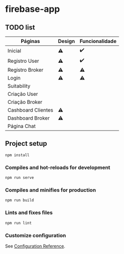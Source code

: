 # firebase-app

## TODO list

Páginas |   Design |   Funcionalidade
------------ | ------------- | -------------
Inicial |   :warning: | :heavy_check_mark:
Registro User |   :warning: | :heavy_check_mark:
Registro Broker |   :warning: | :warning:
Login | :warning:	 | :warning:
Suitability |    |   
Criação User |     |   
Criação Broker |     |  
Cashboard Clientes | :warning:   | 
Dashboard Broker |  :warning:    | 
Página Chat |      |

## Project setup
```
npm install
```

### Compiles and hot-reloads for development
```
npm run serve
```

### Compiles and minifies for production
```
npm run build
```

### Lints and fixes files
```
npm run lint
```

### Customize configuration
See [Configuration Reference](https://cli.vuejs.org/config/).


